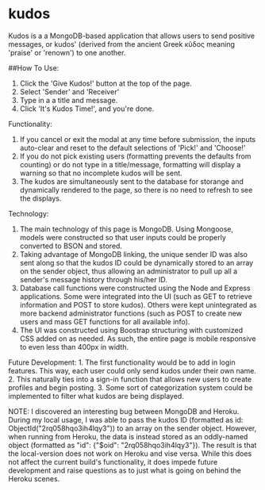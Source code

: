 # kudos

Kudos is a a MongoDB-based application that allows users to send positive messages, or kudos' (derived from the ancient Greek  κῦδος meaning 'praise' or 'renown') to one another. 

##How To Use: 
  1. Click the 'Give Kudos!' button at the top of the page.
  2. Select 'Sender' and 'Receiver'
  3. Type in a a title and message.
  4. Click 'It's Kudos Time!', and you're done.
  
Functionality: 
  1. If you cancel or exit the modal at any time before submission, the inputs auto-clear and reset to the default selections of 'Pick!'        and 'Choose!'
  2. If you do not pick existing users (formatting prevents the defaults from counting) or do not type in a title/message, formatting will      display a warning so that no incomplete kudos will be sent.
  3. The kudos are simultaneously sent to the database for storange and dynamically rendered to the page, so there is no need to refresh to      see the displays.
  
 Technology:
  1. The main technology of this page is MongoDB. Using Mongoose, models were constructed so that user inputs could be properly converted        to BSON and stored. 
  2. Taking advantage of MongoDB linking, the unique sender ID was also sent along so that the kudos ID could be dynamically stored to an        array on the sender object, thus allowing an administrator to pull up all a sender's message history through his/her ID.
  3. Database call functions were constructed using the Node and Express applications. Some were integrated into the UI (such as GET to          retrieve information and POST to store kudos). Others were kept unintegrated as more backend administrator functions (such as POST to      create new users and mass GET functions for all available info).
  4. The UI was constructed using Boostrap structuring with customized CSS added on as needed. As such, the entire page is mobile                responsive to even less than 400px in width.
  
  Future Development:
    1. The first functionality would be to add in login features. This way, each user could only send kudos under their own name. 
    2. This naturally ties into a sign-in function that allows new users to create profiles and begin posting.
    3. Some sort of categorization system could be implemented to filter what kudos are being displayed.
  
  NOTE: I discovered an interesting bug between MongoDB and Heroku. During my local usage, I was able to pass the kudos ID (formatted as         id: ObjectId("2rq058hqo3ih4lqy3")) to an array on the sender object. However, when running from Heroku, the data is instead             stored as an oddly-named object (formatted as "id": {"$oid": "2rq058hqo3ih4lqy3"}). The result is that the local-version does           not work on Heroku and vise versa. While this does not affect the current build's functionality, it does impede future                   development and raise questions as to just what is going on behind the Heroku scenes.
